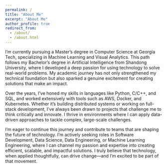 ```yaml
---
permalink: /
title: "About Me"
excerpt: "About Me"
author_profile: true
redirect_from: 
  - /about/
  - /about.html
---
```


I’m currently pursuing a Master’s degree in Computer Science at Georgia Tech, specializing in Machine Learning and Visual Analytics. This path follows my Bachelor’s degree in Artificial Intelligence from Shandong University, where I developed a deep passion for using technology to solve real-world problems. My academic journey has not only strengthened my technical foundation but also sparked a genuine excitement for creating solutions that make an impact.

Over the years, I’ve honed my skills in languages like Python, C/C++, and SQL, and worked extensively with tools such as AWS, Docker, and Kubernetes. Whether it’s building distributed systems or working on full-stack development, I’ve always been drawn to projects that challenge me to think critically and innovate. I thrive in environments where I can apply data-driven approaches to tackle complex, large-scale challenges.

I’m eager to continue this journey and contribute to teams that are shaping the future of technology. I’m actively seeking roles in Software Development, Data Science, Data Engineering, or Machine Learning Engineering, where I can channel my passion and expertise into creating efficient, scalable, and impactful solutions. I truly believe that technology, when applied thoughtfully, can drive change—and I’m excited to be part of that movement.
